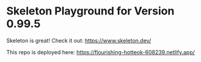 # Skeleton Playground for Version 0.99.5

Skeleton is great! Check it out: 
<https://www.skeleton.dev/>

This repo is deployed here: 
<https://flourishing-hotteok-608239.netlify.app/>